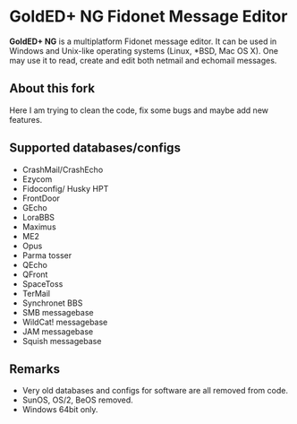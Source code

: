 # GoldED+ NG Fidonet Message Editor

**GoldED+ NG** is a multiplatform Fidonet message editor. It can be used in
Windows and Unix-like operating systems (Linux, *BSD, Mac OS X). One may
use it to read, create and edit both netmail and echomail messages.

## About this fork
Here I am trying to clean the code, fix some bugs and maybe add new features.

## Supported databases/configs
- CrashMail/CrashEcho
- Ezycom
- Fidoconfig/ Husky HPT
- FrontDoor
- GEcho
- LoraBBS
- Maximus
- ME2
- Opus
- Parma tosser
- QEcho
- QFront
- SpaceToss
- TerMail
- Synchronet BBS
- SMB messagebase
- WildCat! messagebase
- JAM messagebase
- Squish messagebase

## Remarks
 - Very old databases and configs for software are all removed from code.
 - SunOS, OS/2, BeOS removed.
- Windows 64bit only.
